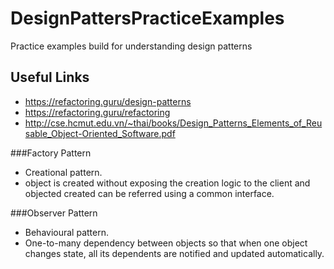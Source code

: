 # DesignPattersPracticeExamples
Practice examples build for understanding design patterns 

## Useful Links
- https://refactoring.guru/design-patterns
- https://refactoring.guru/refactoring
- http://cse.hcmut.edu.vn/~thai/books/Design_Patterns_Elements_of_Reusable_Object-Oriented_Software.pdf 

###Factory Pattern
- Creational pattern.
- object is created without exposing the creation logic to the client and objected created can be referred using a common interface.

###Observer Pattern
- Behavioural pattern.
- One-to-many dependency between objects so that when one object changes state, all its dependents are notified and updated automatically.